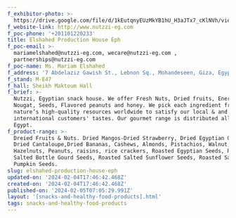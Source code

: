 ```yaml
---
f_exhibitor-photo: >-
  https://drive.google.com/file/d/1kEutqnyEUzMkYB1hU_H3aJTx7_cKlNVh/view?usp=drive_link
f_website-link: http://www.nutzzi-eg.com
f_poc-phone: '+201101220233'
title: Elshahed Production House Eph
f_poc-email: >-
  mariamelshahed@nutzzi-eg.com, wecare@nutzzi-eg.com ,
  partnerships@nutzzi-eg.com 
f_poc-name: Ms. Mariam Elshahed
f_address: '7 Abdelaziz Gawish St., Lebnon Sq., Mohandeseen, Giza, Egypt. '
f_stand: M-E47
f_hall: Sheikh Maktoum Hall
f_brief: >-
  Nutzzi, Egyptian snack house. We offer Fresh Nuts, Dried fruits, Energy cuts,
  Nougat, Seeds, Flavored peanuts and honey. We pick each ingredient from the
  nature’s high-quality resources worldwide to satisfy our local & and
  international customers' tastes. Our gourmet range is distributed all over
  Egypt.
f_product-range: >-
  Dreied Fruits & Nuts. Dried Mangos-Dried Strawberry, Dried Egyptian Oranges,
  Dried Cantaloupe,Dried Bananas, Cashews, Almonds, Pistachios, Walnut,
  Hazelnuts, Peanuts, raisins, rice crackers, Roasted Egyptian Seeds, Roasted
  Salted Bottle Gourd Seeds, Roasted Salted Sunflower Seeds, Roasted Salted
  Pumpkin Seeds.
slug: elshahed-production-house-eph
updated-on: '2024-02-04T17:46:42.468Z'
created-on: '2024-02-04T17:46:42.468Z'
published-on: '2024-02-05T07:05:29.991Z'
layout: '[snacks-and-healthy-food-products].html'
tags: snacks-and-healthy-food-products
---
```




